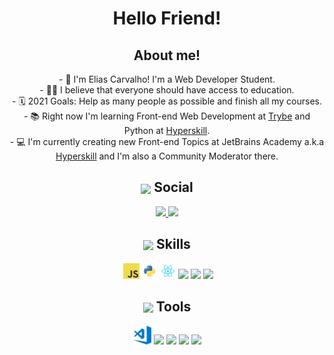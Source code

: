 <h1 align='center'>Hello Friend!</h1>

<h2 align='center'> About me!</h2>

<p align='center'>- 👋 I'm Elias Carvalho! I'm a Web Developer Student.</br>
- 👨‍💻 I believe that everyone should have access to education.</br>
- 🗓️ 2021 Goals: Help as many people as possible and finish all my courses.</br>
- 📚 Right now I'm learning Front-end Web Development at <a href='https://www.betrybe.com/'>Trybe</a> and Python at <a href='https://hyperskill.org/profile/18560703'>Hyperskill</a>.</br>
- 💻 I'm currently creating new Front-end Topics at JetBrains Academy a.k.a <a href='https://hyperskill.org/profile/18560703'>Hyperskill</a> and I'm also a Community Moderator there.</br>
</p>


<h2 align='center'><img align="center" width="30px" src="https://i.imgur.com/sJFB1V5.png"/> Social</h2>
<p align='center'>

<a href='https://www.linkedin.com/in/elias-carvalho-98b3201b1/'>
<img src='https://img.shields.io/badge/linkedin-%230077B5.svg?&style=for-the-badge&logo=linkedin&logoColor=white' />
</a>
<a href='mailto:eliascarvalho153@gmail.com'>
<img src='https://img.shields.io/badge/gmail-%23D14836.svg?&style=for-the-badge&logo=gmail&logoColor=white' />
</a>
</p>


<h2 align='center'>
<img align="center" width="30px" src="https://i.imgur.com/6ynJdoG.png"/> Skills
</h2>

<p align="center">
<img width="5%" src="https://cdn1.iconfinder.com/data/icons/social-media-logos-7/64/css-3-512.png" alt=""/> 
<img width="5%" src="https://raw.githubusercontent.com/github/explore/80688e429a7d4ef2fca1e82350fe8e3517d3494d/topics/javascript/javascript.png"/>
<img width="5%" src="https://raw.githubusercontent.com/github/explore/80688e429a7d4ef2fca1e82350fe8e3517d3494d/topics/python/python.png"/>
<img width="5%" src="https://raw.githubusercontent.com/github/explore/80688e429a7d4ef2fca1e82350fe8e3517d3494d/topics/react/react.png"/>
<img width="5%" src="https://assets.stickpng.com/images/5848309bcef1014c0b5e4a9a.png"/>
<img width="5%" src="https://images.squarespace-cdn.com/content/v1/576dc6d2579fb313163ccfa0/1574919316736-CW18XAGSYG8O810Q0OHB/ke17ZwdGBToddI8pDm48kP06O0_IHyRXSOOiqwgWaApZw-zPPgdn4jUwVcJE1ZvWEtT5uBSRWt4vQZAgTJucoTqqXjS3CfNDSuuf31e0tVEsL0EX72Q6S7TgfQYQBQpkz5xM6Qt8VXd_xJGg_ziCFib8BodarTVrzIWCp72ioWw/mysql_PNG9.png?format=500w"/>
<img width="5%" src="https://img.icons8.com/color/452/mongodb.png"/>
</p>


<h2 align='center'>
<img align="center" width="30px" src="https://cdn4.iconfinder.com/data/icons/seo-and-digital-marketing-5-2/128/239-512.png"/>
Tools
</h2>

<p align="center">
<img width="30px" src="https://raw.githubusercontent.com/github/explore/80688e429a7d4ef2fca1e82350fe8e3517d3494d/topics/visual-studio-code/visual-studio-code.png" />
<img width="30px" src="https://upload.wikimedia.org/wikipedia/commons/thumb/a/a1/PyCharm_Logo.svg/1024px-PyCharm_Logo.svg.png" />
<img width="30px" src="https://upload.wikimedia.org/wikipedia/commons/thumb/d/d7/WebStorm.png/1200px-WebStorm.png" />
<img width="30px" src="https://upload.wikimedia.org/wikipedia/commons/thumb/3/3f/Git_icon.svg/1200px-Git_icon.svg.png" />
<img width="30px" src="https://i.imgur.com/uDYtnyp.png" />
</p>
